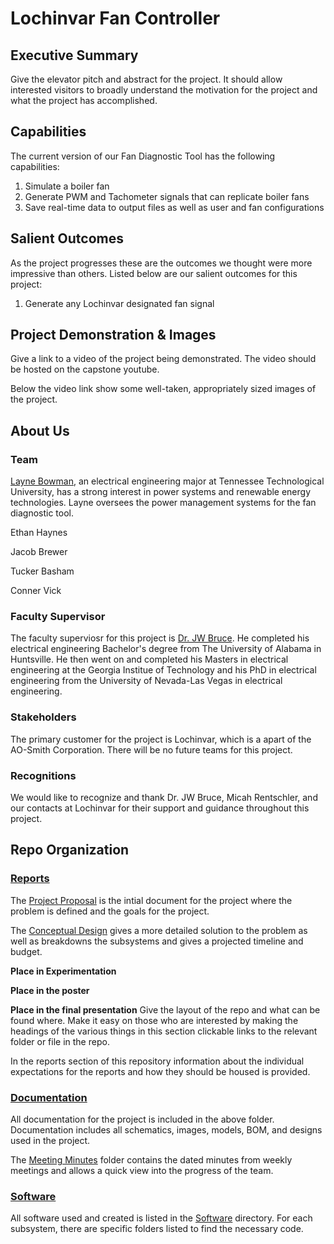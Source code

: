# Lochinvar Fan Controller
## Executive Summary

Give the elevator pitch and abstract for the project. It should allow interested visitors to broadly understand the motivation for the project and what the project has accomplished.


## Capabilities

The current version of our Fan Diagnostic Tool has the following capabilities:

1. Simulate a boiler fan
2. Generate PWM and Tachometer signals that can replicate boiler fans
3. Save real-time data to output files as well as user and fan configurations


## Salient Outcomes

As the project progresses these are the outcomes we thought were more impressive than others. Listed below are our salient outcomes for this project:

1. Generate any Lochinvar designated fan signal


## Project Demonstration & Images

Give a link to a video of the project being demonstrated. The video should be hosted on the capstone youtube.

Below the video link show some well-taken, appropriately sized images of the project.


## About Us

### Team

[Layne Bowman](https://www.linkedin.com/in/laynebowman/), an electrical engineering major at Tennessee Technological University, has a strong interest in power systems and renewable energy technologies. Layne oversees the power management systems for the fan diagnostic tool.  

Ethan Haynes  

Jacob Brewer  

Tucker Basham  

Conner Vick  

### Faculty Supervisor

The faculty superviosr for this project is [Dr. JW Bruce](https://www.linkedin.com/in/jw-bruce-0b434326?lipi=urn%3Ali%3Apage%3Ad_flagship3_profile_view_base_contact_details%3Br21aFXOjRFWFtSjYzqXp4Q%3D%3D). He completed his electrical engineering Bachelor's degree from The University of Alabama in Huntsville. He then went on and completed his Masters in electrical engineering at the Georgia Institue of Technology and his PhD in electrical engineering from the University of Nevada-Las Vegas in electrical engineering.  

### Stakeholders

The primary customer for the project is Lochinvar, which is a apart of the AO-Smith Corporation. There will be no future teams for this project.  

### Recognitions

We would like to recognize and thank Dr. JW Bruce, Micah Rentschler, and our contacts at Lochinvar for their support and guidance throughout this project.  

## Repo Organization

### [Reports](https://github.com/Tlbowman42/F24_Team7_Lochinvar-Fan-Controller/tree/main/Reports)

The [Project Proposal](https://github.com/Tlbowman42/F24_Team7_Lochinvar-Fan-Controller/blob/main/Reports/Project%20Proposal.md) is the intial document for the project where the problem is defined and the goals for the project.  

The [Conceptual Design](https://github.com/Tlbowman42/F24_Team7_Lochinvar-Fan-Controller/blob/main/Reports/Conceptual%20Design%20and%20Planning.md) gives a more detailed solution to the problem as well as breakdowns the subsystems and gives a projected timeline and budget.  

**Place in Experimentation**  

**Place in the poster**  

**Place in the final presentation**
Give the layout of the repo and what can be found where. Make it easy on those who are interested by making the headings of the various things in this section clickable links to the relevant folder or file in the repo.

In the reports section of this repository information about the individual expectations for the reports and how they should be housed is provided.

### [Documentation](https://github.com/Tlbowman42/F24_Team7_Lochinvar-Fan-Controller/tree/main/Documentation)

All documentation for the project is included in the above folder. Documentation includes all schematics, images, models, BOM, and designs used in the project.

The [Meeting Minutes](https://github.com/Tlbowman42/F24_Team7_Lochinvar-Fan-Controller/tree/main/Documentation/Meeting%20Minutes) folder contains the dated minutes from weekly meetings and allows a quick view into the progress of the team.

### [Software](https://github.com/Tlbowman42/F24_Team7_Lochinvar-Fan-Controller/tree/main/Software)

All software used and created is listed in the [Software](https://github.com/Tlbowman42/F24_Team7_Lochinvar-Fan-Controller/tree/main/Software) directory. For each subsystem, there are specific folders listed to find the necessary code.
